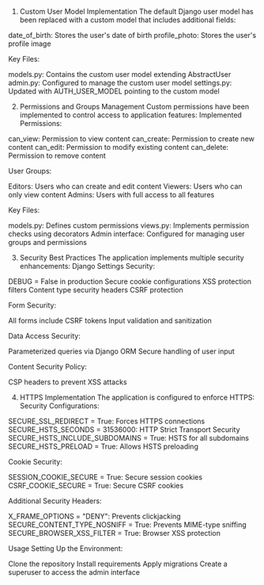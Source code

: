 1. Custom User Model Implementation
The default Django user model has been replaced with a custom model that includes additional fields:

date_of_birth: Stores the user's date of birth
profile_photo: Stores the user's profile image

Key Files:

models.py: Contains the custom user model extending AbstractUser
admin.py: Configured to manage the custom user model
settings.py: Updated with AUTH_USER_MODEL pointing to the custom model

2. Permissions and Groups Management
Custom permissions have been implemented to control access to application features:
Implemented Permissions:

can_view: Permission to view content
can_create: Permission to create new content
can_edit: Permission to modify existing content
can_delete: Permission to remove content

User Groups:

Editors: Users who can create and edit content
Viewers: Users who can only view content
Admins: Users with full access to all features

Key Files:

models.py: Defines custom permissions
views.py: Implements permission checks using decorators
Admin interface: Configured for managing user groups and permissions

3. Security Best Practices
The application implements multiple security enhancements:
Django Settings Security:

DEBUG = False in production
Secure cookie configurations
XSS protection filters
Content type security headers
CSRF protection

Form Security:

All forms include CSRF tokens
Input validation and sanitization

Data Access Security:

Parameterized queries via Django ORM
Secure handling of user input

Content Security Policy:

CSP headers to prevent XSS attacks

4. HTTPS Implementation
The application is configured to enforce HTTPS:
Security Configurations:

SECURE_SSL_REDIRECT = True: Forces HTTPS connections
SECURE_HSTS_SECONDS = 31536000: HTTP Strict Transport Security
SECURE_HSTS_INCLUDE_SUBDOMAINS = True: HSTS for all subdomains
SECURE_HSTS_PRELOAD = True: Allows HSTS preloading

Cookie Security:

SESSION_COOKIE_SECURE = True: Secure session cookies
CSRF_COOKIE_SECURE = True: Secure CSRF cookies

Additional Security Headers:

X_FRAME_OPTIONS = "DENY": Prevents clickjacking
SECURE_CONTENT_TYPE_NOSNIFF = True: Prevents MIME-type sniffing
SECURE_BROWSER_XSS_FILTER = True: Browser XSS protection

Usage
Setting Up the Environment:

Clone the repository
Install requirements
Apply migrations
Create a superuser to access the admin interface
